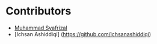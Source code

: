 # Contributors

- [Muhammad Syafrizal](https://github.com/ikaru19)
- [Ichsan Ashiddiqi] (https://github.com/ichsanashiddiqi)